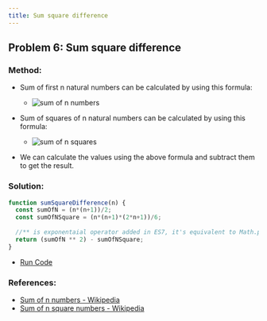 ```yaml
---
title: Sum square difference
---
```

## Problem 6: Sum square difference

### Method:
- Sum of first n natural numbers can be calculated by using this formula:
  - ![sum of n numbers](https://wikimedia.org/api/rest_v1/media/math/render/svg/99476e25466549387c585cb4de44e90f6cbe4cf2)
  
- Sum of squares of n natural numbers can be calculated by using this formula:
  - ![sum of n squares](https://wikimedia.org/api/rest_v1/media/math/render/svg/ae043bef33d41161541238bdbf4feca9f5e179dd)
  
- We can calculate the values using the above formula and subtract them to get the result.

### Solution:
```js
function sumSquareDifference(n) {
  const sumOfN = (n*(n+1))/2;
  const sumOfNSquare = (n*(n+1)*(2*n+1))/6;
  
  //** is exponentaial operator added in ES7, it's equivalent to Math.pow(num, 2)`
  return (sumOfN ** 2) - sumOfNSquare;
}
```
- [Run Code](https://repl.it/@ezioda004/Problem-6-Sum-square-difference)
### References:

- [Sum of n numbers - Wikipedia](https://en.wikipedia.org/wiki/1_%2B_2_%2B_3_%2B_4_%2B_%E2%8B%AF)
- [Sum of n square numbers - Wikipedia](https://en.wikipedia.org/wiki/Square_pyramidal_number)
